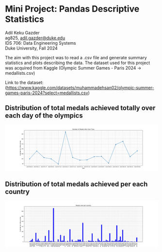 # Mini Project: Pandas Descriptive Statistics

Adil Keku Gazder <br> ag825, adil.gazder@duke.edu <br>IDS 706: Data Engineering Systems <br>Duke University, Fall 2024

The aim with this project was to read a .csv file and generate summary statistics and plots describing the data. The dataset used for this project was acquired from Kaggle (Olympic Summer Games - Paris 2024 -> medallists.csv) <br>

Link to the dataset: (https://www.kaggle.com/datasets/muhammadehsan02/olympic-summer-games-paris-2024?select=medallists.csv)



## Distribution of total medals achieved totally over each day of the olympics
![Data Visualization](medals_over_time.png)

## Distribution of total medals achieved per each country
![Data Visualization](medals_per_country.png)